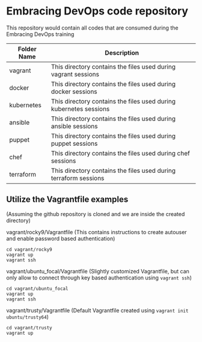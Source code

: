# Embracing DevOps code repository
This repository would contain all codes that are consumed during the Embracing DevOps training

| Folder Name | Description                                                    |
| ------------------------- | ------------------------------------------------ |
| vagrant     | This directory contains the files used during vagrant sessions |
| docker      | This directory contains the files used during docker sessions |
| kubernetes  | This directory contains the files used during kubernetes sessions |
| ansible     | This directory contains the files used during ansible sessions |
| puppet      | This directory contains the files used during puppet sessions |
| chef        | This directory contains the files used during chef sessions |
| terraform   | This directory contains the files used during terraform sessions |

## Utilize the Vagrantfile examples
(Assuming the github repository is cloned and we are inside the created directory)

vagrant/rocky9/Vagrantfile (This contains instructions to create autouser and enable password based authentication)

```
cd vagrant/rocky9
vagrant up
vagrant ssh
```

vagrant/ubuntu_focal/Vagrantfile (Slightly customized Vagrantfile, but can only allow to connect through key based authentication using ```vagrant ssh```)
```
cd vagrant/ubuntu_focal
vagrant up
vagrant ssh
```

vagrant/trusty/Vagrantfile (Default Vagrantfile created using ```vagrant init ubuntu/trusty64```)
```
cd vagrant/trusty
vagrant up
```
